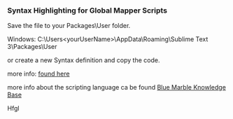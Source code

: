 ### Syntax Highlighting for Global Mapper Scripts

Save the file to your Packages\User folder.

Windows:
C:\Users\<yourUserName>\AppData\Roaming\Sublime Text 3\Packages\User

or create a new Syntax definition and copy the code.

more info: [found here](http://blog.yeinlookatdatunicorn.net/blog/20150715_1_GM_SUblime)


more info about the scripting language ca be found [Blue Marble Knowledge Base](https://www.bluemarblegeo.com/knowledgebase/global-mapper/index.htm)


Hfgl
